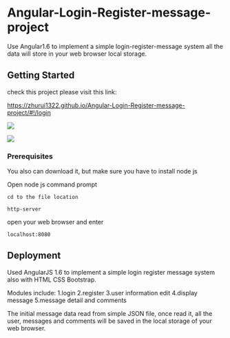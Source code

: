 # Angular-Login-Register-message-project
Use Angular1.6 to implement a simple login-register-message system 
all the data will store in your web browser local storage.


## Getting Started
check this project please visit this link: 

https://zhurui1322.github.io/Angular-Login-Register-message-project/#!/login

![]({{site.baseurl}}/https://raw.githubusercontent.com/zhurui1322/Angular-Login-Register-message-project/master/screenshot_1.PNG)

![]({{site.baseurl}}/https://raw.githubusercontent.com/zhurui1322/Angular-Login-Register-message-project/master/screenshot_2.PNG)
### Prerequisites
You also can download it, but make sure you have to install node js

Open node js command prompt

    cd to the file location
    
    http-server

open your web browser and enter

    localhost:8080
    
## Deployment
Used AngularJS 1.6 to implement a simple login register message system
also with HTML CSS Bootstrap.

Modules include: 
1.login
2.register
3.user information edit
4.display message
5.message detail and comments

The initial message data read from simple JSON file, once read it, all the user, messages and comments will be saved in the local storage of your web browser.
